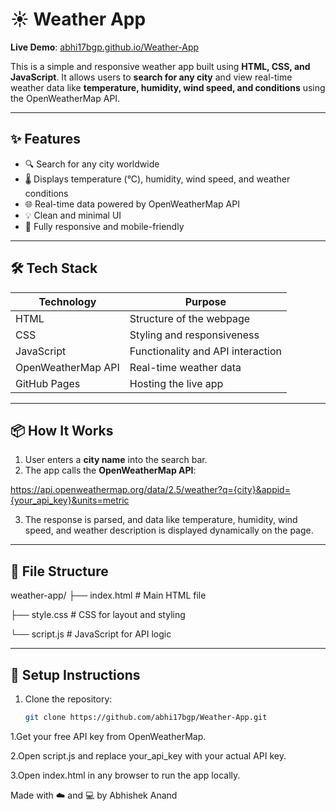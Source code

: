 # ☀️ Weather App

**Live Demo**: [abhi17bgp.github.io/Weather-App](https://abhi17bgp.github.io/Weather-App/)

This is a simple and responsive weather app built using **HTML, CSS, and JavaScript**. It allows users to **search for any city** and view real-time weather data like **temperature, humidity, wind speed, and conditions** using the OpenWeatherMap API.

---

## ✨ Features

- 🔍 Search for any city worldwide
- 🌡️ Displays temperature (°C), humidity, wind speed, and weather conditions
- 🌐 Real-time data powered by OpenWeatherMap API
- 💡 Clean and minimal UI
- 📱 Fully responsive and mobile-friendly

---

## 🛠️ Tech Stack

| Technology         | Purpose                          |
|--------------------|----------------------------------|
| HTML               | Structure of the webpage         |
| CSS                | Styling and responsiveness       |
| JavaScript         | Functionality and API interaction|
| OpenWeatherMap API | Real-time weather data           |
| GitHub Pages       | Hosting the live app             |

---

## 📦 How It Works

1. User enters a **city name** into the search bar.
2. The app calls the **OpenWeatherMap API**:

https://api.openweathermap.org/data/2.5/weather?q={city}&appid={your_api_key}&units=metric

3. The response is parsed, and data like temperature, humidity, wind speed, and weather description is displayed dynamically on the page.

---

## 📁 File Structure

weather-app/
├── index.html # Main HTML file

├── style.css # CSS for layout and styling

└── script.js # JavaScript for API logic


---

## 🔧 Setup Instructions

1. Clone the repository:
   ```bash
   git clone https://github.com/abhi17bgp/Weather-App.git


1.Get your free API key from OpenWeatherMap.

2.Open script.js and replace your_api_key with your actual API key.

3.Open index.html in any browser to run the app locally.

Made with ☁️ and 💻 by Abhishek Anand
